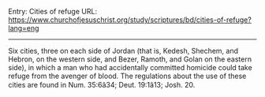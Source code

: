 Entry: Cities of refuge
URL: https://www.churchofjesuschrist.org/study/scriptures/bd/cities-of-refuge?lang=eng

---

Six cities, three on each side of Jordan (that is, Kedesh, Shechem, and Hebron, on the western side, and Bezer, Ramoth, and Golan on the eastern side), in which a man who had accidentally committed homicide could take refuge from the avenger of blood. The regulations about the use of these cities are found in Num. 35:6â34; Deut. 19:1â13; Josh. 20.
